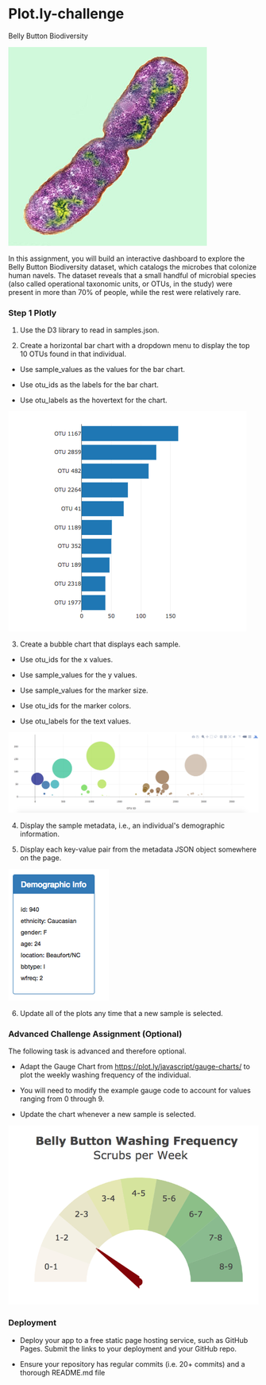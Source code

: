 # Plot.ly-challenge
Belly Button Biodiversity

![Images/landingResize.png](https://github.com/benwbarr/Plot.ly-challenge/blob/main/Images/bacteria.jpg?raw=true)

In this assignment, you will build an interactive dashboard to explore the Belly Button Biodiversity dataset, which catalogs the microbes that colonize human navels.
The dataset reveals that a small handful of microbial species (also called operational taxonomic units, or OTUs, in the study) were present in more than 70% of people, while the rest were relatively rare.

### Step 1 Plotly

1. Use the D3 library to read in samples.json.

2. Create a horizontal bar chart with a dropdown menu to display the top 10 OTUs found in that individual.


* Use sample_values as the values for the bar chart.


* Use otu_ids as the labels for the bar chart.


* Use otu_labels as the hovertext for the chart.

![Images/landingResize.png](https://github.com/benwbarr/Plot.ly-challenge/blob/main/Images/hw01.png?raw=true)

3. Create a bubble chart that displays each sample.


* Use otu_ids for the x values.


* Use sample_values for the y values.


* Use sample_values for the marker size.


* Use otu_ids for the marker colors.


* Use otu_labels for the text values.

![Images/landingResize.png](https://github.com/benwbarr/Plot.ly-challenge/blob/main/Images/bubble_chart.png?raw=true)

4. Display the sample metadata, i.e., an individual's demographic information.


5. Display each key-value pair from the metadata JSON object somewhere on the page.

![Images/landingResize.png](https://github.com/benwbarr/Plot.ly-challenge/blob/main/Images/hw03.png?raw=true)

6. Update all of the plots any time that a new sample is selected.

### Advanced Challenge Assignment (Optional)

The following task is advanced and therefore optional.


* Adapt the Gauge Chart from https://plot.ly/javascript/gauge-charts/ to plot the weekly washing frequency of the individual.


* You will need to modify the example gauge code to account for values ranging from 0 through 9.


* Update the chart whenever a new sample is selected.

![Images/landingResize.png](https://github.com/benwbarr/Plot.ly-challenge/blob/main/Images/gauge.png?raw=true)

### Deployment

* Deploy your app to a free static page hosting service, such as GitHub Pages. Submit the links to your deployment and your GitHub repo.


* Ensure your repository has regular commits (i.e. 20+ commits) and a thorough README.md file
